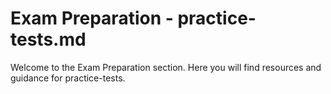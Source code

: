 # Exam Preparation - practice-tests.md
Welcome to the Exam Preparation section. Here you will find resources and guidance for practice-tests.
